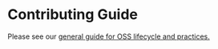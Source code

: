 # Contributing Guide

Please see our [general guide for OSS lifecycle and practices.](https://github.com/jirs5/home/blob/main/honeycomb-oss-lifecycle-and-practices.md)
